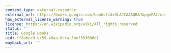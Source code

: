```yaml
---
content_type: external-resource
external_url: https://books.google.com/books?id=3LAJCAAAQBAJ&pg=PAfrontcover#v=onepage&q&f=false
has_external_license_warning: true
license: https://en.wikipedia.org/wiki/All_rights_reserved
status: ''
title: Google Books
uid: ff8abec9-bc59-49aa-8cfa-5bef383680d1
wayback_url: ''
---
```

